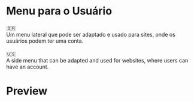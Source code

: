 # Menu para o Usuário
:brazil:<br>
Um menu lateral que pode ser adaptado e usado para sites, onde os usuários podem ter uma conta.<br><br> 
:us:<br>
A side menu that can be adapted and used for websites, where users can have an account.

# Preview


